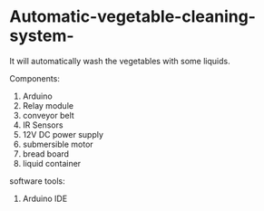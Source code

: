 # Automatic-vegetable-cleaning-system-
It will automatically wash the vegetables with some liquids.


Components:

1. Arduino
2. Relay module
3. conveyor belt
4. IR Sensors
5. 12V DC power supply
6. submersible motor
7. bread board
8. liquid container

software tools:

1. Arduino IDE
